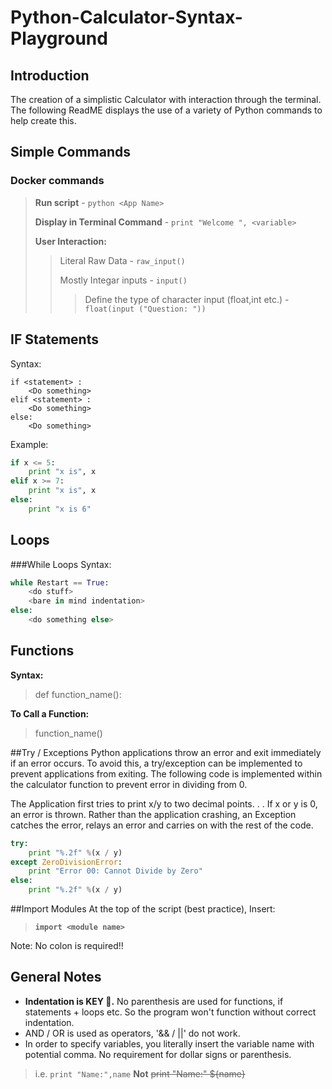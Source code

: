 # Python-Calculator-Syntax-Playground

## Introduction
The creation of a simplistic Calculator with interaction through the terminal. The following ReadME displays the use of a variety of Python commands to help create this. 



## Simple Commands
### Docker commands
>**Run script** -  ```python <App Name>```
>
>**Display in Terminal Command** - ```print "Welcome ", <variable>```
>
>**User Interaction:** 
>>Literal Raw Data - ```raw_input()```
>>
>>Mostly Integar inputs - ```input()```
>>>Define the type of character input (float,int etc.) - ```float(input ("Question: "))```

## IF Statements

Syntax: 

```pythonß
if <statement> :
	<Do something>
elif <statement> :
	<Do something>
else:
	<Do something>
``` 

Example: 

```python
if x <= 5:
	print "x is", x
elif x >= 7:
	print "x is", x
else:
	print "x is 6"
``` 
## Loops
###While Loops
Syntax: 

```python
while Restart == True:
	<do stuff>
	<bare in mind indentation>
else:
	<do something else>
```


## Functions

**Syntax:** 

>def function_name():

**To Call a Function:**
>function_name()

##Try / Exceptions
Python applications throw an error and exit immediately if an error occurs. To avoid this, a try/exception can be implemented to prevent applications from exiting. The following code is implemented within the calculator function to prevent error in dividing from 0. 

The Application first tries to print x/y to two decimal points. . . If x or y is 0, an error is thrown. Rather than the application crashing, an Exception catches the error, relays an error and carries on with the rest of the code.

```python
try:
	print "%.2f" %(x / y)
except ZeroDivisionError:
	print "Error 00: Cannot Divide by Zero"
else:
	print "%.2f" %(x / y)
```

##Import Modules
At the top of the script (best practice), Insert:
>**```import <module name>```**

Note: No colon is required!!

## General Notes
- **Indentation is KEY 🔑.** No parenthesis are used for functions, if statements + loops etc. So the program won't function without correct indentation.
- AND / OR is used as operators, '&& / ||' do not work.
- In order to specify variables, you literally insert the variable name with potential comma. No requirement for dollar signs or parenthesis. 

> i.e. ```print "Name:",name``` **Not**  ~~print "Name:" ${name}~~



